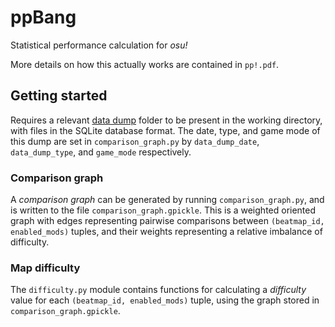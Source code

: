 # ppBang

Statistical performance calculation for *osu!*

More details on how this actually works are contained in `pp!.pdf`.

## Getting started

Requires a relevant [data dump](https://data.ppy.sh/) folder to be present in the working directory, with files in the
SQLite database format. The date, type, and game mode of this dump are set in `comparison_graph.py` by `data_dump_date`,
`data_dump_type`, and `game_mode` respectively.

### Comparison graph

A *comparison graph* can be generated by running `comparison_graph.py`, and is written to the file
`comparison_graph.gpickle`.
This is a weighted oriented graph with edges representing pairwise comparisons between `(beatmap_id, enabled_mods)`
tuples, and their weights representing a relative imbalance of difficulty.

### Map difficulty

The `difficulty.py` module contains functions for calculating a *difficulty* value for each
`(beatmap_id, enabled_mods)` tuple, using the graph stored in `comparison_graph.gpickle`.
